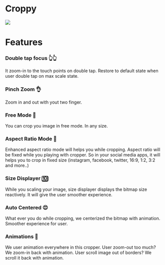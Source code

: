 # Croppy

<img src="https://raw.githubusercontent.com/lyrebirdstudio/Croppy/master/art/art.png"/>

# Features

### Double tap focus 👆👆
It zoom-in to the touch points on double tap. Restore to default state when user double tap on max scale state.

### Pinch Zoom 👌
Zoom in and out with yout two finger.

### Free Mode 🤟
You can crop you image in free mode. In any size.

### Aspect Ratio Mode 📱
Enhanced aspect ratio mode will helps you while cropping. Aspect ratio will be fixed while you playing with cropper. So in your social media apps, it will helps you to crop in fixed size (instagram, facebook, twitter, 16:9, 1:2, 3:2 and more..)

### Size Displayer 🔟
While you scaling your image, size displayer displays the bitmap size reactively. It will give the user smoother experience.

### Auto Centered 😍
What ever you do while cropping, we centerized the bitmap with animation. Smoother experience for user.

### Animations 🌟 
We user animation everywhere in this cropper. User zoom-out too much? We zoom-in back with animation. User scroll image out of borders? We scroll it back with animation.





